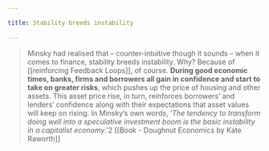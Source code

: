 ```yaml
---
title: Stability breeds instability 
---
```

> Minsky had realised that – counter-intuitive though it sounds – when it comes to finance, stability breeds instability. Why? Because of [[reinforcing Feedback Loops]], of course. **During good economic times, banks, firms and borrowers all gain in confidence and start to take on greater risks**, which pushes up the price of housing and other assets. This asset price rise, in turn, reinforces borrowers’ and lenders’ confidence along with their expectations that asset values will keep on rising. In Minsky’s own words, ‘*The tendency to transform doing well into a speculative investment boom is the basic instability in a capitalist economy*.’2 [[Book - Doughnut Economics by Kate Raworth]]
